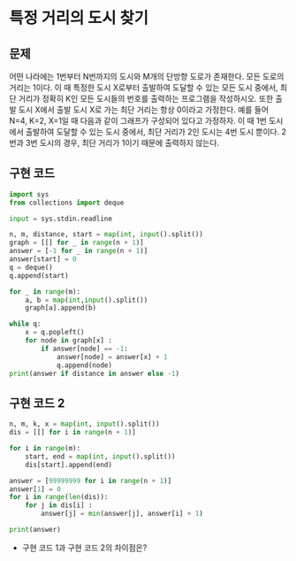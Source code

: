 # 특정 거리의 도시 찾기
## 문제
어떤 나라에는 1번부터 N번까지의 도시와 M개의 단방향 도로가 존재한다. 모든 도로의 거리는 1이다.
이 때 특정한 도시 X로부터 출발하여 도달할 수 있는 모든 도시 중에서, 최단 거리가 정확히 K인 모든 도시들의 번호를 출력하는 프로그램을 작성하시오. 또한 출발 도시 X에서 출발 도시 X로 가는 최단 거리는 항상 0이라고 가정한다.
예를 들어 N=4, K=2, X=1일 때 다음과 같이 그래프가 구성되어 있다고 가정하자.
이 때 1번 도시에서 출발하여 도달할 수 있는 도시 중에서, 최단 거리가 2인 도시는 4번 도시 뿐이다.  2번과 3번 도시의 경우, 최단 거리가 1이기 때문에 출력하지 않는다.

## 구현 코드
``` python
import sys
from collections import deque

input = sys.stdin.readline

n, m, distance, start = map(int, input().split())
graph = [[] for _ in range(n + 1)]
answer = [-1 for _ in range(n + 1)]
answer[start] = 0
q = deque()
q.append(start)

for _ in range(m):
    a, b = map(int,input().split())
    graph[a].append(b)

while q:
    x = q.popleft()
    for node in graph[x] :
        if answer[node] == -1:
            answer[node] = answer[x] + 1
            q.append(node)
print(answer if distance in answer else -1)
```

## 구현 코드 2
``` python
n, m, k, x = map(int, input().split())
dis = [[] for i in range(n + 1)]

for i in range(m):
    start, end = map(int, input().split())
    dis[start].append(end)

answer = [99999999 for i in range(n + 1)]
answer[1] = 0
for i in range(len(dis)):
    for j in dis[i] :
        answer[j] = min(answer[j], answer[i] + 1)

print(answer)
```

- 구현 코드 1과 구현 코드 2의 차이점은?
